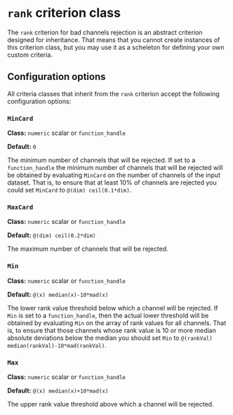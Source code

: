 `rank` criterion class
===

The `rank` criterion for bad channels rejection is an abstract criterion
designed for inheritance. That means that you cannot create instances of
this criterion class, but you may use it as a scheleton for defining your
own custom criteria.

## Configuration options

All criteria classes that inherit from the `rank` criterion accept the 
following configuration options:


### `MinCard`

__Class:__ `numeric` scalar or `function_handle`

__Default:__ `0`

The minimum number of channels that will be rejected. If set to a 
`function_handle` the minimum number of channels that will be rejected 
will be obtained by evaluating `MinCard` on the number of channels of the
input dataset. That is, to ensure that at least 10% of channels are 
rejected you could set `MinCard` to `@(dim) ceil(0.1*dim)`.


### `MaxCard`

__Class:__ `numeric` scalar or `function_handle`

__Default:__ `@(dim) ceil(0.2*dim)`


The maximum number of channels that will be rejected. 

### `Min`

__Class:__ `numeric` scalar or `function_handle`

__Default:__ `@(x) median(x)-10*mad(x)`

The lower rank value threshold below which a channel will be rejected. If 
`Min` is set to a `function_handle`, then the actual lower threshold will
be obtained by evaluating `Min` on the array of rank values for all 
channels. That is, to ensure that those channels whose rank value is 10 
or more median absolute deviations below the median you should set `Min` 
to `@(rankVal) median(rankVal)-10*mad(rankVal)`.


### `Max`

__Class:__ `numeric` scalar or `function_handle`

__Default:__ `@(x) median(x)+10*mad(x)`

The upper rank value threshold above which a channel will be rejected.